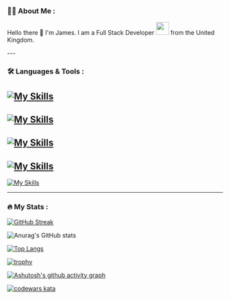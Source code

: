 ### :man_technologist: About Me :
Hello there 👋 I'm James. I am a Full Stack Developer <img src="https://media.giphy.com/media/WUlplcMpOCEmTGBtBW/giphy.gif" width="30"> from the United Kingdom.

<!--

Here are some ideas to get you started:

- 🔭 I’m currently working on ...
- 🌱 I’m currently learning ...
- 👯 I’m looking to collaborate on ...
- 🤔 I’m looking for help with ...
- 💬 Ask me about ...
- 📫 How to reach me: ...
- 😄 Pronouns: ...
- ⚡ Fun fact: ...
- ✨ Stars: ...
-->


<div>
  <img src="https://komarev.com/ghpvc/?username=Illyriat&style=flat-square&color=blue" alt=""/>
</div>
---

### :hammer_and_wrench: Languages & Tools :

[![My Skills](https://skillicons.dev/icons?i=js,html,css,py,java,lua,postgres,mysql,bash,md)](https://skillicons.dev)
--
[![My Skills](https://skillicons.dev/icons?i=react,vite,spring,flask)](https://skillicons.dev)
--
[![My Skills](https://skillicons.dev/icons?i=git,github,npm)](https://skillicons.dev)
--
[![My Skills](https://skillicons.dev/icons?i=vscode,visualstudio,idea,pycharm,postman)](https://skillicons.dev)
--
[![My Skills](https://skillicons.dev/icons?i=azure,aws)](https://skillicons.dev)

---

### :fire: My Stats :


[![GitHub Streak](http://github-readme-streak-stats.herokuapp.com?user=Illyriat&theme=dark&background=000000)](https://git.io/streak-stats)

![Anurag's GitHub stats](https://github-readme-stats.vercel.app/api?username=Illyriat&show_icons=true&theme=dark)

[![Top Langs](https://github-readme-stats.vercel.app/api/top-langs/?username=Illyriat&layout=compact&theme=vision-friendly-dark)](https://github.com/anuraghazra/github-readme-stats)

[![trophy](https://github-profile-trophy.vercel.app/?username=Illyriat&theme=onedark)](https://github.com/ryo-ma/github-profile-trophy)

[![Ashutosh's github activity graph](https://github-readme-activity-graph.vercel.app/graph?username=Illyriat&theme=github-compact)](https://github.com/ashutosh00710/github-readme-activity-graph)

<a href="https://www.codewars.com/users/Illyriat98" target="_blank">
  <img src="https://www.codewars.com/users/Illyriat98/badges/micro" alt="codewars kata"/>
</a>
